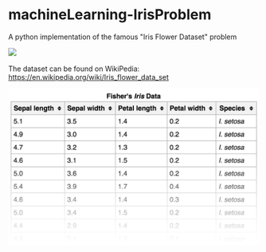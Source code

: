 # machineLearning-IrisProblem
A python implementation of the famous "Iris Flower Dataset" problem

<img src="http://im2.ezgif.com/tmp/ezgif-3839614247.gif" width="600" />

The dataset can be found on WikiPedia:
https://en.wikipedia.org/wiki/Iris_flower_data_set

<img src="https://github.com/theiliad/machineLearning-IrisProblem/blob/master/dataSet.jpg?raw=true" width="600" />
